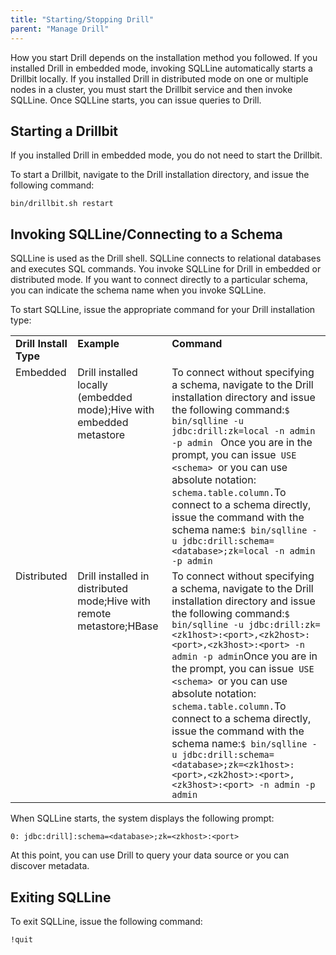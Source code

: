 ```yaml
---
title: "Starting/Stopping Drill"
parent: "Manage Drill"
---
```

How you start Drill depends on the installation method you followed. If you
installed Drill in embedded mode, invoking SQLLine automatically starts a
Drillbit locally. If you installed Drill in distributed mode on one or
multiple nodes in a cluster, you must start the Drillbit service and then
invoke SQLLine. Once SQLLine starts, you can issue queries to Drill.

## Starting a Drillbit

If you installed Drill in embedded mode, you do not need to start the
Drillbit.

To start a Drillbit, navigate to the Drill installation directory, and issue
the following command:

`bin/drillbit.sh restart`

## Invoking SQLLine/Connecting to a Schema

SQLLine is used as the Drill shell. SQLLine connects to relational databases
and executes SQL commands. You invoke SQLLine for Drill in embedded or
distributed mode. If you want to connect directly to a particular schema, you
can indicate the schema name when you invoke SQLLine.

To start SQLLine, issue the appropriate command for your Drill installation
type:

<table ><tbody><tr><td valign="top"><strong>Drill Install Type</strong></td><td valign="top"><strong>Example</strong></td><td valign="top"><strong>Command</strong></td></tr><tr><td valign="top">Embedded</td><td valign="top">Drill installed locally (embedded mode);Hive with embedded metastore</td><td valign="top">To connect without specifying a schema, navigate to the Drill installation directory and issue the following command:<code>$ bin/sqlline -u jdbc:drill:zk=local -n admin -p admin </code><span> </span>Once you are in the prompt, you can issue<code> USE &lt;schema&gt; </code>or you can use absolute notation: <code>schema.table.column.</code>To connect to a schema directly, issue the command with the schema name:<code>$ bin/sqlline -u jdbc:drill:schema=&lt;database&gt;;zk=local -n admin -p admin</code></td></tr><tr><td valign="top">Distributed</td><td valign="top">Drill installed in distributed mode;Hive with remote metastore;HBase</td><td valign="top">To connect without specifying a schema, navigate to the Drill installation directory and issue the following command:<code>$ bin/sqlline -u jdbc:drill:zk=&lt;zk1host&gt;:&lt;port&gt;,&lt;zk2host&gt;:&lt;port&gt;,&lt;zk3host&gt;:&lt;port&gt; -n admin -p admin</code>Once you are in the prompt, you can issue<code> USE &lt;schema&gt; </code>or you can use absolute notation: <code>schema.table.column.</code>To connect to a schema directly, issue the command with the schema name:<code>$ bin/sqlline -u jdbc:drill:schema=&lt;database&gt;;zk=&lt;zk1host&gt;:&lt;port&gt;,&lt;zk2host&gt;:&lt;port&gt;,&lt;zk3host&gt;:&lt;port&gt; -n admin -p admin</code></td></tr></tbody></table></div>
  
When SQLLine starts, the system displays the following prompt:

`0: jdbc:drill]:schema=<database>;zk=<zkhost>:<port>`

At this point, you can use Drill to query your data source or you can discover
metadata.

## Exiting SQLLine

To exit SQLLine, issue the following command:

`!quit`  

